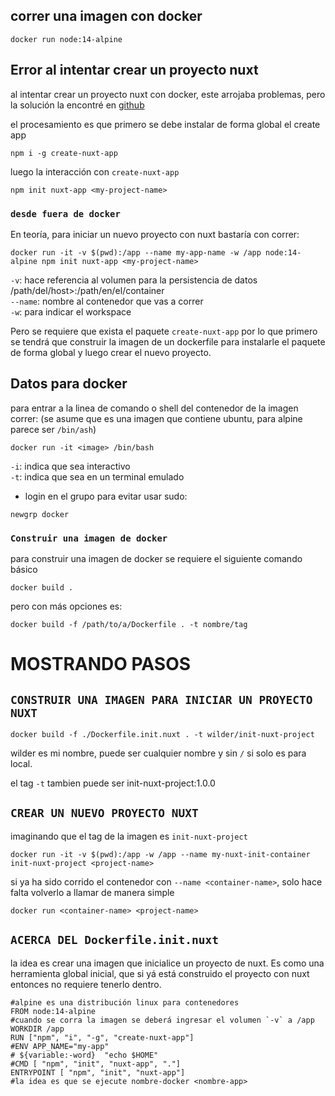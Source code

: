 ## correr una imagen con docker

`docker run node:14-alpine`

## Error al intentar crear un proyecto nuxt

al intentar crear un proyecto nuxt con docker, este arrojaba problemas, pero
la solución la encontré en [github](https://github.com/nuxt/create-nuxt-app/issues/383)

el procesamiento es que primero se debe instalar de forma global el create app

```
npm i -g create-nuxt-app
```

luego la interacción con `create-nuxt-app`

```
npm init nuxt-app <my-project-name>
```

### `desde fuera de docker`

En teoría, para iniciar un nuevo proyecto con nuxt bastaría con correr:

```
docker run -it -v $(pwd):/app --name my-app-name -w /app node:14-alpine npm init nuxt-app <my-project-name>
```

`-v`: hace referencia al volumen para la persistencia de datos /path/del/host>:/path/en/el/container <br/>
`--name`: nombre al contenedor que vas a correr <br/>
`-w`: para indicar el workspace

Pero se requiere que exista el paquete `create-nuxt-app` por lo que primero se tendrá que construir la imagen de un dockerfile
para instalarle el paquete de forma global y luego crear el nuevo proyecto.

## Datos para docker

para entrar a la linea de comando o shell del contenedor de la imagen correr:
(se asume que es una imagen que contiene ubuntu, para alpine parece ser `/bin/ash`)

```
docker run -it <image> /bin/bash
```

`-i`: indica que sea interactivo <br/>
`-t`: indica que sea en un terminal emulado <br/>

- login en el grupo para evitar usar sudo:

```
newgrp docker
```

### `Construir una imagen de docker`

para construir una imagen de docker se requiere el siguiente comando básico

```
docker build .
```

pero con más opciones es:

```
docker build -f /path/to/a/Dockerfile . -t nombre/tag
```

# MOSTRANDO PASOS

## `CONSTRUIR UNA IMAGEN PARA INICIAR UN PROYECTO NUXT`

```
docker build -f ./Dockerfile.init.nuxt . -t wilder/init-nuxt-project
```

wilder es mi nombre, puede ser cualquier nombre y sin `/` si solo es para local.

el tag `-t` tambien puede ser init-nuxt-project:1.0.0

## `CREAR UN NUEVO PROYECTO NUXT`

imaginando que el tag de la imagen es `init-nuxt-project`

```
docker run -it -v $(pwd):/app -w /app --name my-nuxt-init-container init-nuxt-project <project-name>
```

si ya ha sido corrido el contenedor con `--name <container-name>`, solo hace falta volverlo a
llamar de manera simple

```
docker run <container-name> <project-name>
```

## `ACERCA DEL Dockerfile.init.nuxt`

la idea es crear una imagen que inicialice un proyecto de nuxt. Es como
una herramienta global inicial, que si yá está construido el proyecto con nuxt entonces no requiere tenerlo dentro.

```
#alpine es una distribución linux para contenedores
FROM node:14-alpine
#cuando se corra la imagen se deberá ingresar el volumen `-v` a /app
WORKDIR /app
RUN ["npm", "i", "-g", "create-nuxt-app"]
#ENV APP_NAME="my-app"
# ${variable:-word}  "echo $HOME"
#CMD [ "npm", "init", "nuxt-app", "."]
ENTRYPOINT [ "npm", "init", "nuxt-app"]
#la idea es que se ejecute nombre-docker <nombre-app>
```
